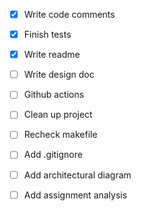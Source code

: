 - [x] Write code comments
- [x] Finish tests
- [x] Write readme
- [ ] Write design doc
- [ ] Github actions
- [ ] Clean up project
- [ ] Recheck makefile
- [ ] Add .gitignore
- [ ] Add architectural diagram
- [ ] Add assignment analysis

